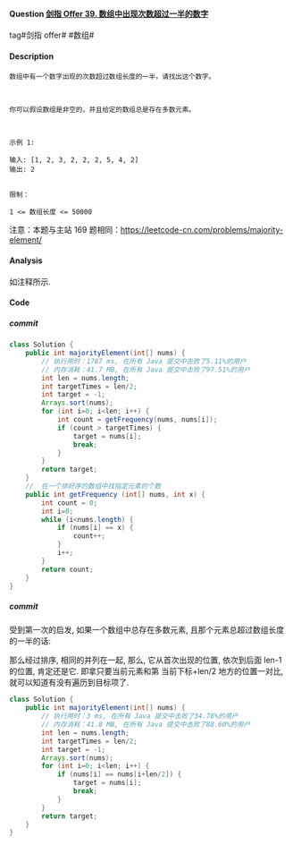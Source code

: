 #### Question [剑指 Offer 39. 数组中出现次数超过一半的数字](https://leetcode-cn.com/problems/shu-zu-zhong-chu-xian-ci-shu-chao-guo-yi-ban-de-shu-zi-lcof/)

tag#剑指 offer# #数组#



#### Description

```
数组中有一个数字出现的次数超过数组长度的一半，请找出这个数字。

 

你可以假设数组是非空的，并且给定的数组总是存在多数元素。

 

示例 1:

输入: [1, 2, 3, 2, 2, 2, 5, 4, 2]
输出: 2
 

限制：

1 <= 数组长度 <= 50000

```

注意：本题与主站 169 题相同：https://leetcode-cn.com/problems/majority-element/



#### Analysis

如注释所示.



#### Code

##### commit 

```java
class Solution {
    public int majorityElement(int[] nums) {
        // 执行用时：1787 ms, 在所有 Java 提交中击败了5.11%的用户
        // 内存消耗：41.7 MB, 在所有 Java 提交中击败了97.51%的用户
        int len = nums.length;
        int targetTimes = len/2;
        int target = -1;        
        Arrays.sort(nums);
        for (int i=0; i<len; i++) {
            int count = getFrequency(nums, nums[i]);
            if (count > targetTimes) {
                target = nums[i];
                break;
            }
        }
        return target;
    }
    //  在一个排好序的数组中找指定元素的个数
    public int getFrequency (int[] nums, int x) {
        int count = 0;
        int i=0;
        while (i<nums.length) {
            if (nums[i] == x) {
                count++;
            }
            i++;
        }
        return count;
    }
}
```

##### commit

受到第一次的启发, 如果一个数组中总存在多数元素, 且那个元素总超过数组长度的一半的话:

那么经过排序, 相同的并列在一起, 那么, 它从首次出现的位置, 依次到后面 len-1 的位置, 肯定还是它. 即拿只要当前元素和第 当前下标+len/2 地方的位置一对比, 就可以知道有没有遍历到目标项了.

```java
class Solution {
    public int majorityElement(int[] nums) {
        // 执行用时：3 ms, 在所有 Java 提交中击败了34.78%的用户
        // 内存消耗：41.8 MB, 在所有 Java 提交中击败了88.60%的用户
        int len = nums.length;
        int targetTimes = len/2;
        int target = -1;
        Arrays.sort(nums);
        for (int i=0; i<len; i++) {            
            if (nums[i] == nums[i+len/2]) {     
                target = nums[i];        
                break;        
            }
        }
        return target;
    }
}
```





